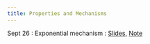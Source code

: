 ```yaml
---
title: Properties and Mechanisms
---
```


Sept 26
: Exponential mechanism
  : [Slides](https://drive.google.com/file/d/1J_7WgvrDwxsJeN7MbaNSsJ0QLfiGzchC/view?usp=sharing), [Note](https://drive.google.com/file/d/1DWTYxNLiq4ycWd4wfIGJgNUZ2p0QAhz2/view?usp=sharing)